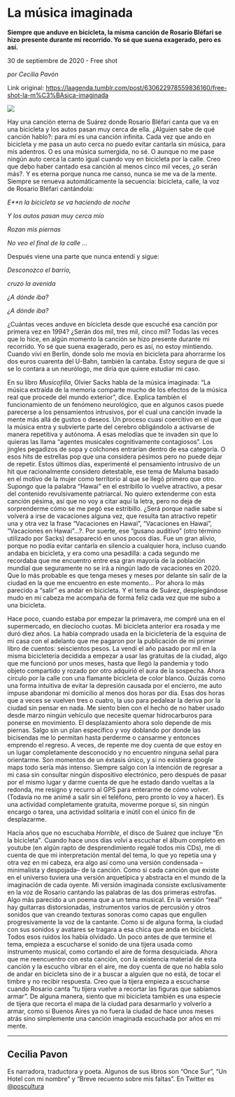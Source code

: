 # La música imaginada

**Siempre que anduve en bicicleta, la misma canción de Rosario Bléfari se hizo presente durante mi recorrido. Yo sé que suena exagerado, pero es así.**

30 de septiembre de 2020 - Free shot

_por Cecilia Pavón_

Link original: https://laagenda.tumblr.com/post/630622978559836160/free-shot-la-m%C3%BAsica-imaginada

![](https://64.media.tumblr.com/11d56695ff2f6a4d6935bb7f2ee47ce1/15e3b9a533d0c2c8-d5/s500x750/c6fe09939d0e81f71c83f133ec3213770d64d560.jpg)

Hay una canción
eterna de Suárez donde Rosario Bléfari canta que va en una bicicleta y los
autos pasan muy cerca de ella. ¿Alguien sabe de qué canción hablo?: para mí es
una canción infinita. Cada vez que ando en bicicleta y me pasa un auto cerca no
puedo evitar cantarla sin música, para mis adentros. O es una música sumergida,
no sé. O aunque no me pase ningún auto cerca la canto igual cuando voy en
bicicleta por la calle. Creo que debo haber cantado esa canción al menos cinco
mil veces, ¿o serán más?. Y es eterna porque nunca me canso, nunca se me va de
la mente. Siempre se renueva automáticamente la secuencia: bicicleta, calle, la
voz de Rosario Bléfari cantándola:  

*E**n la bicicleta se va
haciendo de noche*

*Y
los autos pasan muy cerca mío*

*Rozan
mis piernas*

*No
veo el final de la calle …* 

Después
viene una parte que nunca entendí y sigue:  

*Desconozco
el barrio,*

*cruzo
la avenida*

*¿A
dónde iba?*

*¿A
dónde iba?* 

¿Cuántas veces anduve
en bicicleta desde que escuché esa canción por primera vez en 1994? ¿Serán dos
mil, tres mil, cinco mil? Todas las veces que lo hice, en algún momento la
canción se hizo presente durante mi recorrido. Yo sé que suena exagerado, pero
es así, no estoy mintiendo. Cuando viví en Berlin, donde solo me movía en
bicicleta para ahorrarme los dos euros cuarenta del U-Bahn, también la cantaba.
Estoy segura de que si se lo contara a un neurólogo, me diría que quiere
estudiar mi caso. 

En su libro *Musicofilia*, Olvier Sacks habla de la música
imaginada: “La música extraída de la memoria comparte mucho de los efectos de
la música real que procede del mundo exterior”, dice. Explica también el
funcionamiento de un fenómeno neurológico, que en algunos casos puede
parecerse a los pensamientos intrusivos, por el cual una canción invade la
mente más allá de gustos o deseos. Un proceso cuasi coercitivo en el que la
música entra y subvierte parte del cerebro obligándolo a activarse de manera
repetitiva y autónoma. A esas melodías que te invaden sin que lo quieras las
llama “agentes musicales cognitivamente contagiosos”. Los jingles pegadizos de
sopa y colchones entrarían dentro de esa categoría. O esos hits de estrellas
pop que una considera pésimos pero no puede dejar de repetir. Estos últimos
días, experimenté el pensamiento intrusivo de un hit que racionalmente
considero detestable, ese tema de Maluma basado en el motivo de la mujer como
territorio al que se llegó primero que otro. Supongo que la palabra “Hawai” en
el estribillo lo vuelve atractivo, a pesar del contenido revulsivamente
patriarcal. No quiero extenderme con esta canción pésima, así que no voy a
citar aquí la letra, pero no deja de sorprenderme cómo se me pegó ese
estribillo. ¿Será porque nadie sabe si volverá a irse de vacaciones alguna vez,
que resulta tan atractivo repetir una y otra vez la frase “Vacaciones en
Hawai”, “Vacaciones en Hawai”, “Vacaciones en Hawai”…?. Por suerte, ese “gusano
auditivo” (otro término utilizado por Sacks) desapareció en unos pocos días.
Fue un gran alivio, porque no podía evitar cantarla en silencio a cualquier
hora, incluso cuando andaba en bicicleta, y era como una pesadilla: a cada
segundo me recordaba que me encuentro entre esa gran mayoría de la población
mundial que seguramente no se irá a ningún lado de vacaciones en 2020. Que lo
más probable es que tenga meses y meses por delante sin salir de la ciudad en
la que me encuentro en este momento… Por ahora lo más parecido a “salir” es
andar en bicicleta. Y el tema de Suárez,  desplegándose mudo en mi cabeza
me acompaña de forma feliz cada vez que me subo a una bicicleta. 

 



Hace poco, cuando estaba por empezar la primavera, me compré una en el
supermercado, en dieciocho cuotas. Mi bicicleta anterior era rosada y me duró
diez años. La había comprado usada en la bicicletería de la esquina de mi casa
con el adelanto que me pagaron por la publicación de mi primer libro de
cuentos: seiscientos pesos. La vendí el año pasado por mil en la misma
bicicletería decidida a empezar a usar las gratuitas de la ciudad, algo que me
funcionó por unos meses, hasta que llegó la pandemia y todo objeto compartido y
rozado por otro adquirió el aura de la sospecha. Ahora circulo por la calle con
una flamante bicicleta de color blanco. Quizás como una forma intuitiva de
evitar la depresión causada por el encierro, me auto impuse abandonar mi
domicilio al menos dos horas por día. Esas dos horas que a veces se vuelven
tres o cuatro, la uso para pedalear la deriva por la ciudad sin pensar en nada.
Me siento bien con el hecho de no haber usado desde marzo ningún vehículo que
necesite quemar hidrocarburos para ponerse en movimiento. El desplazamiento
ahora solo depende de mis piernas. Salgo sin un plan específico y voy doblando
por donde las bicisendas me lo permitan hasta perderme o cansarme y entonces
emprendo el regreso. A veces, de repente me doy cuenta de que estoy en un lugar
completamente desconocido y no encuentro ninguna señal para orientarme. Son
momentos de un éxtasis único, y si no existiera google maps todo sería más
intenso. Siempre salgo con la intención de regresar a mi casa sin consultar
ningún dispositivo electrónico, pero después de pasar por el mismo lugar y
darme cuenta de que he estado dando vueltas a la redonda, me resigno y recurro
al GPS para enterarme de cómo volver. (Todavía no me animé a salir sin el
teléfono, pero pronto lo voy a hacer). Es una actividad completamente gratuita,
moverme porque sí, sin ningún encargo o tarea, una actividad solitaria e inútil
con el único fin de desplazarme. 

Hacía años que no
escuchaba *Horrible*, el disco de Suárez que incluye “En la bicicleta”*.* Cuando hace unos días volví a escuchar el álbum completo en youtube (en algún
rapto de desprendimiento regalé todos mis CDs), me di cuenta de que mi
interpretación mental del tema, lo que yo repetía una y otra vez en mi cabeza,
era algo así como una versión condensada –minimalista y despojada– de la
canción. Como si cada canción que existe en el universo tuviera una versión
arquetípica y abstracta en el mundo de la imaginación de cada oyente. Mi
versión imaginada consiste exclusivamente en la voz de Rosario cantando las
palabras de las dos primeras estrofas. Algo más parecido a un poema que a un
tema musical. En la versión “real” hay guitarras distorsionadas, instrumentos
varios de percusión y otros sonidos que van creando texturas sonoras como capas
que engullen progresivamente la voz de la cantante. Como si de alguna forma, la
ciudad con sus sonidos y avatares se tragara a esa chica que anda en bicicleta.
Todos esos ruidos los había olvidado. Un poco antes de que termine el tema,
empieza a escucharse el sonido de una tijera usada como instrumento musical,
como cortando el aire de forma desquiciada. Ahora que me reencuentro con esta
canción, con la existencia material de esta canción y la escucho vibrar en el
aire, me doy cuenta de que no habla solo de andar en bicicleta sino de ir a
buscar a alguien que no está, de tocar el timbre y no recibir respuesta. Creo
que la tijera empieza a escucharse cuando Rosario canta “tu tijera vuelve a recortar las figuras que sabíamos
armar”. De alguna manera, siento que mi bicicleta también es una especie de
tijera que recorta el mapa de la ciudad para desarmarlo y volverlo a armar,
como si Buenos Aires ya no fuera la ciudad de hace unos meses atrás sino
simplemente una canción imaginada escuchada por años en mi mente.



---

Cecilia Pavon
-------------

 Es narradora, traductora y poeta. Algunos de sus libros son “Once Sur”, “Un Hotel con mi nombre” y “Breve recuento sobre mis faltas”. En Twitter es [@poscultura](https://twitter.com/poscultura) 

